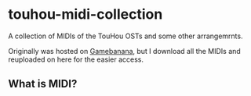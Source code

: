 # touhou-midi-collection
A collection of MIDIs of the TouHou OSTs and some other arrangemrnts.

Originally was hosted on [Gamebanana](), but I download all the MIDIs and reuploaded on here for the easier access.

## What is MIDI?

